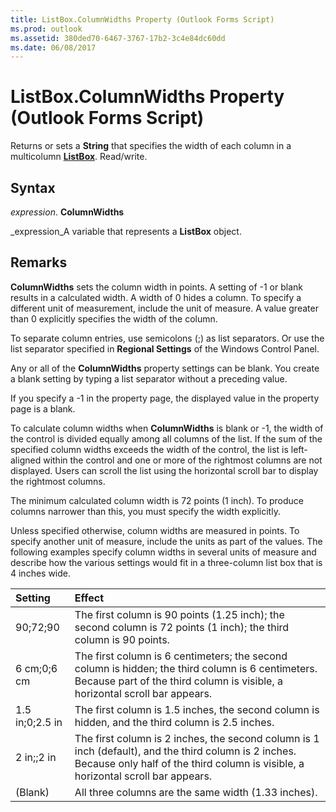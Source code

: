 ```yaml
---
title: ListBox.ColumnWidths Property (Outlook Forms Script)
ms.prod: outlook
ms.assetid: 380ded70-6467-3767-17b2-3c4e84dc60dd
ms.date: 06/08/2017
---
```



# ListBox.ColumnWidths Property (Outlook Forms Script)

Returns or sets a  **String** that specifies the width of each column in a multicolumn **[ListBox](Outlook.listbox.md)**. Read/write.


## Syntax

 _expression_. **ColumnWidths**

 _expression_A variable that represents a  **ListBox** object.


## Remarks

 **ColumnWidths** sets the column width in points. A setting of -1 or blank results in a calculated width. A width of 0 hides a column. To specify a different unit of measurement, include the unit of measure. A value greater than 0 explicitly specifies the width of the column.

To separate column entries, use semicolons (;) as list separators. Or use the list separator specified in  **Regional Settings** of the Windows Control Panel.

Any or all of the  **ColumnWidths** property settings can be blank. You create a blank setting by typing a list separator without a preceding value.

If you specify a -1 in the property page, the displayed value in the property page is a blank.

To calculate column widths when  **ColumnWidths** is blank or -1, the width of the control is divided equally among all columns of the list. If the sum of the specified column widths exceeds the width of the control, the list is left-aligned within the control and one or more of the rightmost columns are not displayed. Users can scroll the list using the horizontal scroll bar to display the rightmost columns.

The minimum calculated column width is 72 points (1 inch). To produce columns narrower than this, you must specify the width explicitly.

Unless specified otherwise, column widths are measured in points. To specify another unit of measure, include the units as part of the values. The following examples specify column widths in several units of measure and describe how the various settings would fit in a three-column list box that is 4 inches wide.



|**Setting**|**Effect**|
|:-----|:-----|
|90;72;90|The first column is 90 points (1.25 inch); the second column is 72 points (1 inch); the third column is 90 points.|
|6 cm;0;6 cm|The first column is 6 centimeters; the second column is hidden; the third column is 6 centimeters. Because part of the third column is visible, a horizontal scroll bar appears.|
|1.5 in;0;2.5 in|The first column is 1.5 inches, the second column is hidden, and the third column is 2.5 inches.|
|2 in;;2 in|The first column is 2 inches, the second column is 1 inch (default), and the third column is 2 inches. Because only half of the third column is visible, a horizontal scroll bar appears.|
|(Blank)|All three columns are the same width (1.33 inches).|

